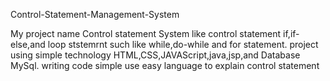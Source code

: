 Control-Statement-Management-System

My project name Control statement System like control statement if,if-else,and loop ststemrnt such like while,do-while and for statement. project using simple technology HTML,CSS,JAVAScript,java,jsp,and Database MySql. writing code simple use easy language to explain control statement
